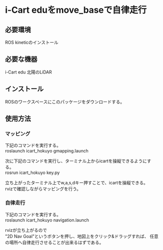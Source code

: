 ﻿# i-Cart eduをmove_baseで自律走行  

## 必要環境  
ROS kineticのインストール
  


## 必要な機器  
i-Cart edu 
北陽のLiDAR  
  


## インストール  
ROSのワークスペースにこのパッケージをダウンロードする。  
  


## 使用方法  
### マッピング  
下記のコマンドを実行する。  
roslaunch icart_hokuyo gmapping.launch  
  
次に下記のコマンドを実行し、ターミナル上からicartを操縦できるようにする。  
rosrun icart_hokuyo key.py  
  
立ち上がったターミナル上でw,a,s,dキー押すことで、icartを操縦できる。  
rvizで確認しながらマッピングを行う。  
  


### 自律走行  
下記のコマンドを実行する。  
roslaunch icart_hokuyo navigation.launch  
  
rvizが立ち上がるので  
"2D Nav Goal"というボタンを押し、地図上をクリック&ドラッグすれば、
任意の場所へ自律走行させることが出来るはずである。